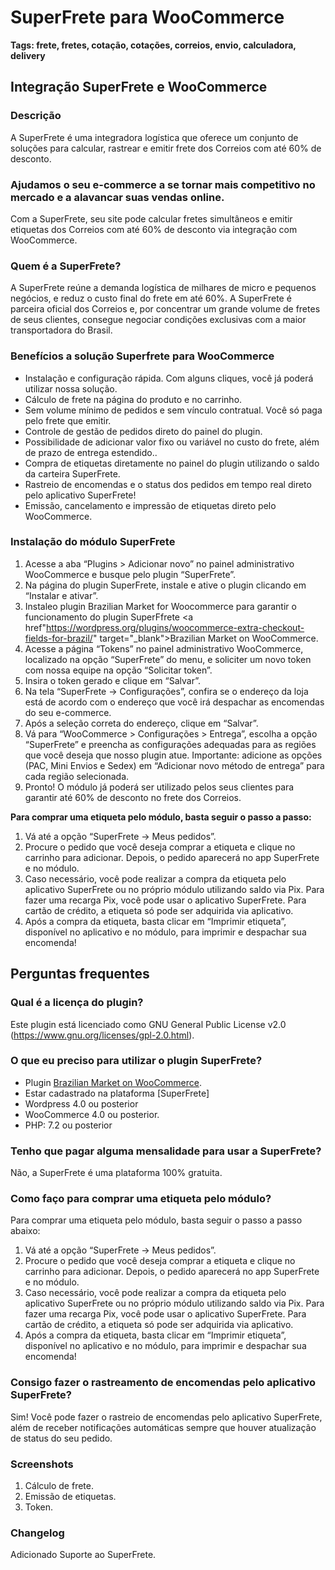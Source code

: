# SuperFrete para WooCommerce #
**Tags: frete, fretes, cotação, cotações, correios, envio, calculadora, delivery**

## Integração SuperFrete e WooCommerce ##

### Descrição ###
A SuperFrete é uma integradora logística que oferece um conjunto de soluções para calcular, rastrear e emitir frete dos Correios com até 60% de desconto.

### Ajudamos o seu e-commerce a se tornar mais competitivo no mercado e a alavancar suas vendas online. ###

Com a SuperFrete, seu site pode calcular fretes simultâneos e emitir etiquetas dos Correios com até 60% de desconto via integração com WooCommerce.

### Quem é a SuperFrete? ###
A SuperFrete reúne a demanda logística de milhares de micro e pequenos negócios, e reduz o custo final do frete em até 60%.
A SuperFrete é parceira oficial dos Correios e, por concentrar um grande volume de fretes de seus clientes, consegue negociar condições exclusivas com a maior transportadora do Brasil.

### Benefícios a solução Superfrete para WooCommerce ###
- Instalação e configuração rápida. Com alguns cliques, você já poderá utilizar nossa solução.
- Cálculo de frete na página do produto e no carrinho.
- Sem volume mínimo de pedidos e sem vínculo contratual. Você só paga pelo frete que emitir.
- Controle de gestão de pedidos direto do painel do plugin.
- Possibilidade de adicionar valor fixo ou variável no custo do frete, além de prazo de entrega estendido..
- Compra de etiquetas diretamente no painel do plugin utilizando o saldo da carteira SuperFrete.
- Rastreio de encomendas e o status dos pedidos em tempo real direto pelo aplicativo SuperFrete!
- Emissão, cancelamento e impressão de etiquetas direto pelo WooCommerce.

### Instalação do módulo SuperFrete ###

1. Acesse a aba “Plugins > Adicionar novo” no painel administrativo WooCommerce e busque pelo plugin “SuperFrete”.
2. Na página do plugin SuperFrete, instale e ative o plugin clicando em “Instalar e ativar”.
3. Instaleo plugin Brazilian Market for Woocommerce para garantir o funcionamento do plugin SuperFfrete
<a href"https://wordpress.org/plugins/woocommerce-extra-checkout-fields-for-brazil/" target="_blank">Brazilian Market on WooCommerce</a>.
4. Acesse a página “Tokens” no painel administrativo WooCommerce, localizado na opção “SuperFrete” do menu, e soliciter um novo token com nossa equipe na opção “Solicitar token”.
5. Insira o token gerado e clique em “Salvar”.
6. Na tela “SuperFrete -> Configurações”, confira se o endereço da loja está de acordo com o endereço que você irá despachar as encomendas do seu e-commerce. 
7. Após a seleção correta do endereço, clique em “Salvar”.
8. Vá para “WooCommerce > Configurações > Entrega”, escolha a opção “SuperFrete” e preencha as configurações adequadas para as regiões que você deseja que nosso plugin atue. Importante: adicione as opções (PAC, Mini Envios e Sedex) em “Adicionar novo método de entrega” para cada região selecionada.
9.  Pronto! O módulo já poderá ser utilizado pelos seus clientes para garantir até 60% de desconto no frete dos Correios.

**Para comprar uma etiqueta pelo módulo, basta seguir o passo a passo:**

1.  Vá até a opção “SuperFrete -> Meus pedidos”.
2. Procure o pedido que você deseja comprar a etiqueta e clique no carrinho para adicionar. Depois, o pedido aparecerá no app SuperFrete e no módulo. 
3. Caso necessário, você pode realizar a compra da etiqueta pelo aplicativo SuperFrete ou no próprio módulo utilizando saldo via Pix. Para fazer uma recarga Pix, você pode usar o aplicativo SuperFrete. Para cartão de crédito, a etiqueta só pode ser adquirida via aplicativo. 
4. Após a compra da etiqueta, basta clicar em “Imprimir etiqueta”, disponível no aplicativo e no módulo, para imprimir e despachar sua encomenda!

## Perguntas frequentes ##

### Qual é a licença do plugin? ###
Este plugin está licenciado como GNU General Public License v2.0 (https://www.gnu.org/licenses/gpl-2.0.html).

### O que eu preciso para utilizar o plugin SuperFrete? ###
* Plugin [Brazilian Market on WooCommerce](https://wordpress.org/plugins/woocommerce-extra-checkout-fields-for-brazil).
* Estar cadastrado na plataforma [SuperFrete]
* Wordpress 4.0 ou posterior 
* WooCommerce 4.0 ou posterior.
* PHP: 7.2 ou posterior

### Tenho que pagar alguma mensalidade para usar a SuperFrete? ###
Não, a SuperFrete é uma plataforma 100% gratuita.

### Como faço para comprar uma etiqueta pelo módulo? ###
Para comprar uma etiqueta pelo módulo, basta seguir o passo a passo abaixo:

1. Vá até a opção “SuperFrete -> Meus pedidos”.
2. Procure o pedido que você deseja comprar a etiqueta e clique no carrinho para adicionar. Depois, o pedido aparecerá no app SuperFrete e no módulo. 
3. Caso necessário, você pode realizar a compra da etiqueta pelo aplicativo SuperFrete ou no próprio módulo utilizando saldo via Pix. Para fazer uma recarga Pix, você pode usar o aplicativo SuperFrete. Para cartão de crédito, a etiqueta só pode ser adquirida via aplicativo. 
4. Após a compra da etiqueta, basta clicar em “Imprimir etiqueta”, disponível no aplicativo e no módulo, para imprimir e despachar sua encomenda!

### Consigo fazer o rastreamento de encomendas pelo aplicativo SuperFrete? ###
Sim! Você pode fazer o rastreio de encomendas pelo aplicativo SuperFrete, além de receber notificações automáticas sempre que houver atualização de status do seu pedido.

### Screenshots ###
1. Cálculo de frete.
2. Emissão de etiquetas.
3. Token.

### Changelog #####

Adicionado Suporte ao SuperFrete.